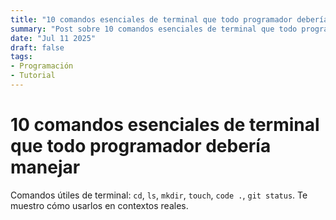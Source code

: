 ```yaml
---
title: "10 comandos esenciales de terminal que todo programador debería manejar"
summary: "Post sobre 10 comandos esenciales de terminal que todo programador debería manejar"
date: "Jul 11 2025"
draft: false
tags:
- Programación
- Tutorial
---
```


# 10 comandos esenciales de terminal que todo programador debería manejar

Comandos útiles de terminal: `cd`, `ls`, `mkdir`, `touch`, `code .`, `git status`. Te muestro cómo usarlos en contextos reales.
